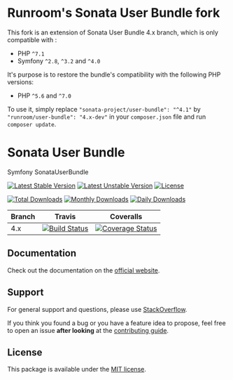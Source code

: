 # Runroom's Sonata User Bundle fork

This fork is an extension of Sonata User Bundle 4.x branch, which is only compatible with :

* PHP `^7.1`
* Symfony `^2.8`, `^3.2` and `^4.0`

It's purpose is to restore the bundle's compatibility with the following PHP versions:

* PHP `^5.6` and `^7.0`

To use it, simply replace `"sonata-project/user-bundle": "^4.1"` by `"runroom/user-bundle": "4.x-dev"` in your `composer.json` file and run `composer update`.

# Sonata User Bundle

Symfony SonataUserBundle

[![Latest Stable Version](https://poser.pugx.org/runroom/user-bundle/v/stable)](https://packagist.org/packages/runroom/user-bundle)
[![Latest Unstable Version](https://poser.pugx.org/runroom/user-bundle/v/unstable)](https://packagist.org/packages/runroom/user-bundle)
[![License](https://poser.pugx.org/runroom/user-bundle/license)](https://packagist.org/packages/runroom/user-bundle)

[![Total Downloads](https://poser.pugx.org/runroom/user-bundle/downloads)](https://packagist.org/packages/runroom/user-bundle)
[![Monthly Downloads](https://poser.pugx.org/runroom/user-bundle/d/monthly)](https://packagist.org/packages/runroom/user-bundle)
[![Daily Downloads](https://poser.pugx.org/runroom/user-bundle/d/daily)](https://packagist.org/packages/runroom/user-bundle)

Branch | Travis | Coveralls |
------ | ------ | --------- |
4.x   | [![Build Status][travis_stable_badge]][travis_stable_link]     | [![Coverage Status][coveralls_stable_badge]][coveralls_stable_link]     |

## Documentation

Check out the documentation on the [official website](https://sonata-project.org/bundles/user).

## Support

For general support and questions, please use [StackOverflow](http://stackoverflow.com/questions/tagged/sonata).

If you think you found a bug or you have a feature idea to propose, feel free to open an issue
**after looking** at the [contributing guide](CONTRIBUTING.md).

## License

This package is available under the [MIT license](LICENSE).

[travis_stable_badge]: https://travis-ci.org/Runroom/SonataUserBundle.svg?branch=4.x
[travis_stable_link]: https://travis-ci.org/Runroom/SonataUserBundle

[coveralls_stable_badge]: https://coveralls.io/repos/github/Runroom/SonataUserBundle/badge.svg?branch=4.x
[coveralls_stable_link]: https://coveralls.io/github/Runroom/SonataUserBundle?branch=4.x
